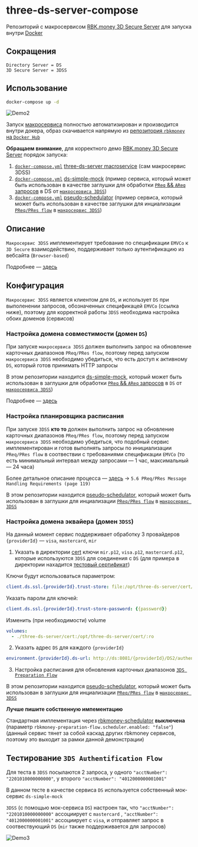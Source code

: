 # three-ds-server-compose

Репозиторий с макросервисом [RBK.money 3D Secure Server](https://github.com/rbkmoney/three-ds-server) для запуска внутри [Docker](https://hub.docker.com/r/rbkmoney/three-ds-server)

## Сокращения
```
Directory Server = DS
3D Secure Server = 3DSS
```

## Использование

```bash
docker-compose up -d
```

![Demo2](./readme-resources/2_full.gif?raw=true)

Запуск [макросервиса](https://github.com/rbkmoney/three-ds-server/blob/master/pom.xml) полностью автоматизирован и производится внутри докера, образ скачивается напрямую из [репозитория `rbkmoney` на `Docker Hub`](https://hub.docker.com/r/rbkmoney/three-ds-server)

**Обращаем внимание**, для корректного демо [RBK.money 3D Secure Server](https://github.com/rbkmoney/three-ds-server) порядок запуска:

1. [`docker-compose.yml`](https://github.com/rbkmoney/three-ds-server-compose/blob/master/docker-compose.yml) [three-ds-server macroservice](https://github.com/rbkmoney/three-ds-server-compose/blob/master/README.md) (сам макросервис 3DSS)
2. [`docker-compose.yml`](https://github.com/rbkmoney/three-ds-server-compose/blob/master/ds-simple-mock/docker-compose.yml) [ds-simple-mock](https://github.com/rbkmoney/three-ds-server-compose/blob/master/ds-simple-mock/README.md) (пример сервиса, который может быть использован в качестве заглушки для обработки [`PReq` && `AReq` запросов](https://github.com/rbkmoney/three-ds-server-compose/blob/master/docs/EMVCo_Protocol_and_Core_Functions_Specification_v2.2.0.pdf) в DS от [`макросервиса 3DSS`](https://github.com/rbkmoney/three-ds-server-compose/blob/master/README.md))
3. [`docker-compose.yml`](https://github.com/rbkmoney/three-ds-server-compose/blob/master/pseudo-schedulator/docker-compose.yml) [pseudo-schedulator](https://github.com/rbkmoney/three-ds-server-compose/blob/master/pseudo-schedulator/README.md) (пример сервиса, который может быть использован в качестве заглушки для инциализации [`PReq/PRes flow`](https://github.com/rbkmoney/three-ds-server-compose/blob/master/docs/EMVCo_Protocol_and_Core_Functions_Specification_v2.2.0.pdf) в [`макросервис 3DSS`](https://github.com/rbkmoney/three-ds-server-compose/blob/master/README.md))

## Описание

`Макросервис 3DSS` имплементирует требование по спецификации `EMVCo` к `3D Secure` взаимодействию, поддерживает только аутентификацию из вебсайта (`Browser-based`)

Подробнее — [здесь](https://github.com/rbkmoney/three-ds-server-compose/blob/master/3DSS%20detailed%20Description.md)

## Конфигурация

`Макросервис 3DSS` является клиентом для `DS`, и использует `DS` при выполенении запросов, обозначенных спецификацей `EMVCo` (ссылка ниже), поэтому для корректной работы `3DSS` необходима настройка обоих доменов (сервисов)

### Настройка домена совместимости (домен `DS`)

При запуске `макросервиса 3DSS` должен выполнить запрос на обновление карточных диапазонов `PReq/PRes flow`, поэтому перед запуском `макросервиса 3DSS` необходимо убедиться, что есть доступ к активному `DS`, который готов принимать HTTP запросы

В этом репозитории находится [ds-simple-mock](https://github.com/rbkmoney/three-ds-server-compose/blob/master/ds-simple-mock/README.md), который может быть использован в заглушки для обработки [`PReq` && `AReq` запросов](https://github.com/rbkmoney/three-ds-server-compose/blob/master/docs/EMVCo_Protocol_and_Core_Functions_Specification_v2.2.0.pdf) в `DS` от [`макросервиса 3DSS`](https://github.com/rbkmoney/three-ds-server-compose/blob/master/README.md))

Подробнее — [здесь](https://github.com/rbkmoney/three-ds-server-compose/blob/master/ds-simple-mock/README.md)

### Настройка планировщика расписания

При запуске `3DSS` **кто то** должен выполнить запрос на обновление карточных диапазонов `PReq/PRes flow`, поэтому перед запуском `макросервиса 3DSS` необходимо убедиться, что подобный сервис имплементирован и готов выполнять запросы по инициализации `PReq/PRes flow` в соотвествии с требованиями спецификации `EMVCo` (то есть минимальный интервал между запросами — 1 час, максимальный — 24 часа)

Более детальное описание процесса — [здесь](https://github.com/rbkmoney/three-ds-server-compose/blob/master/docs/EMVCo_Protocol_and_Core_Functions_Specification_v2.2.0.pdf) -> `5.6 PReq/PRes Message Handling Requirements (page 119)`

В этом репозитории находится [pseudo-schedulator](https://github.com/rbkmoney/three-ds-server-compose/blob/master/pseudo-schedulator/README.md), который может быть использован в заглушки для инциализации [`PReq/PRes flow`](https://github.com/rbkmoney/three-ds-server-compose/blob/master/docs/EMVCo_Protocol_and_Core_Functions_Specification_v2.2.0.pdf) в [`макросервис 3DSS`](https://github.com/rbkmoney/three-ds-server-compose/blob/master/README.md)

### Настройка домена эквайера (домен `3DSS`)

На данный момент сервис поддерживает обработку 3 провайдеров `{providerId}` — `visa`, `mastercard`, `mir`

1) Указать в директории [cert](https://github.com/rbkmoney/three-ds-server-compose/tree/master/three-ds-server/cert) ключи `mir.p12`, `visa.p12`, `mastercard.p12`, которые используются `3DSS` для соединения с `DS` (для примера в директории нахадится [тестовый сертификат](https://github.com/rbkmoney/three-ds-server-compose/blob/master/three-ds-server/cert/test.p12))

Ключи будут использоваться параметром:

```yaml
client.ds.ssl.{providerId}.trust-store: file:/opt/three-ds-server/cert/test.p12
```

Указать пароли для ключей:
 
```yaml
client.ds.ssl.{providerId}.trust-store-password: {{password}}
```

Изменить (при необходимости) volume

```yaml
volumes:
  - ./three-ds-server/cert:/opt/three-ds-server/cert/:ro
```

2) Указать адрес `DS` для каждого `{providerId}`

```yaml
environment.{providerId}.ds-url: http://ds:8081/{providerId}/DS2/authenticate
```

3) Настройка расписания для обновления карточных диапазонов [`3DS Preparation Flow`](https://github.com/rbkmoney/three-ds-server-compose/blob/master/docs/EMVCo_Protocol_and_Core_Functions_Specification_v2.2.0.pdf) 

В этом репозитории находится [pseudo-schedulator](https://github.com/rbkmoney/three-ds-server-compose/blob/master/pseudo-schedulator/README.md), который может быть использован в заглушки для инциализации [`PReq/PRes flow`](https://github.com/rbkmoney/three-ds-server-compose/blob/master/docs/EMVCo_Protocol_and_Core_Functions_Specification_v2.2.0.pdf) в [`макросервис 3DSS`](https://github.com/rbkmoney/three-ds-server-compose/blob/master/README.md)

**Лучше пишите собственную импементацию**

Cтандартная имплементация через [rbkmoney-schedulator](https://github.com/rbkmoney/schedulator) **выключена** (параметр `rbkmoney-preparation-flow.scheduler.enabled: "false"`) (данный сервис тянет за собой каскад других rbkmoney сервисов, поэтому это выходит за рамки данной демонстрации)

## Тестирование `3DS Authentification Flow`

Для теста в `3DSS` посылаются 2 запроса, у одного `"acctNumber": "2201010000000000"`, у второго `"acctNumber": "4012000000001001"` 

В данном тесте в качестве сервиса `DS` используется собственный мок-сервис `ds-simple-mock`

`3DSS` (с помощью мок-сервиса `DS`) настроен так, что `"acctNumber": "2201010000000000"` ассоциирует с `mastercard` , `"acctNumber": "4012000000001001"` ассоциирует с `visa`, и отправляет запрос в соотвествующий `DS` (`mir` также поддерживается для запросов)

![Demo3](./readme-resources/test.gif?raw=true)
